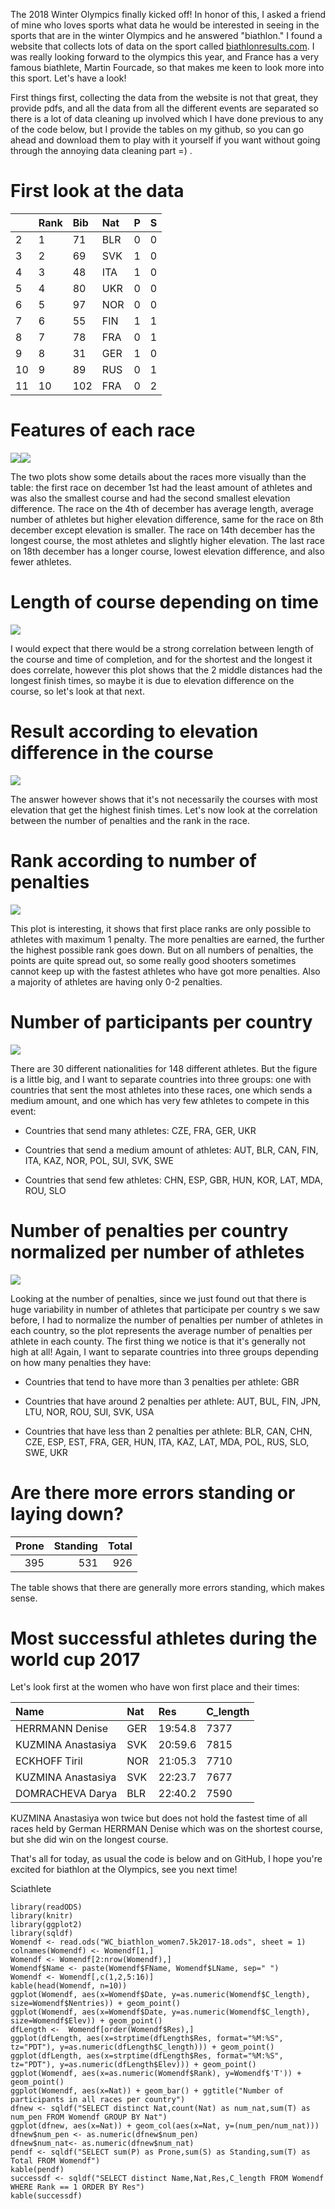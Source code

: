 The 2018 Winter Olympics finally kicked off! In honor of this, I asked a
friend of mine who loves sports what data he would be interested in
seeing in the sports that are in the winter Olympics and he answered
"biathlon." I found a website that collects lots of data on the sport
called [biathlonresults.com](https://biathlonresults.com/). I was really
looking forward to the olympics this year, and France has a very famous
biathlete, Martin Fourcade, so that makes me keen to look more into this
sport. Let's have a look!

First things first, collecting the data from the website is not that
great, they provide pdfs, and all the data from all the different events
are separated so there is a lot of data cleaning up involved which I
have done previous to any of the code below, but I provide the tables on
my github, so you can go ahead and download them to play with it
yourself if you want without going through the annoying data cleaning
part =) .

First look at the data
======================

<table>
<thead>
<tr class="header">
<th></th>
<th align="left">Rank</th>
<th align="left">Bib</th>
<th align="left">Nat</th>
<th align="left">P</th>
<th align="left">S</th>
</tr>
</thead>
<tbody>
<tr class="odd">
<td>2</td>
<td align="left">1</td>
<td align="left">71</td>
<td align="left">BLR</td>
<td align="left">0</td>
<td align="left">0</td>
</tr>
<tr class="even">
<td>3</td>
<td align="left">2</td>
<td align="left">69</td>
<td align="left">SVK</td>
<td align="left">1</td>
<td align="left">0</td>
</tr>
<tr class="odd">
<td>4</td>
<td align="left">3</td>
<td align="left">48</td>
<td align="left">ITA</td>
<td align="left">1</td>
<td align="left">0</td>
</tr>
<tr class="even">
<td>5</td>
<td align="left">4</td>
<td align="left">80</td>
<td align="left">UKR</td>
<td align="left">0</td>
<td align="left">0</td>
</tr>
<tr class="odd">
<td>6</td>
<td align="left">5</td>
<td align="left">97</td>
<td align="left">NOR</td>
<td align="left">0</td>
<td align="left">0</td>
</tr>
<tr class="even">
<td>7</td>
<td align="left">6</td>
<td align="left">55</td>
<td align="left">FIN</td>
<td align="left">1</td>
<td align="left">1</td>
</tr>
<tr class="odd">
<td>8</td>
<td align="left">7</td>
<td align="left">78</td>
<td align="left">FRA</td>
<td align="left">0</td>
<td align="left">1</td>
</tr>
<tr class="even">
<td>9</td>
<td align="left">8</td>
<td align="left">31</td>
<td align="left">GER</td>
<td align="left">1</td>
<td align="left">0</td>
</tr>
<tr class="odd">
<td>10</td>
<td align="left">9</td>
<td align="left">89</td>
<td align="left">RUS</td>
<td align="left">0</td>
<td align="left">1</td>
</tr>
<tr class="even">
<td>11</td>
<td align="left">10</td>
<td align="left">102</td>
<td align="left">FRA</td>
<td align="left">0</td>
<td align="left">2</td>
</tr>
</tbody>
</table>

Features of each race
=====================

![](biathlon_data_analysis_files/figure-markdown_strict/unnamed-chunk-2-1.png)![](biathlon_data_analysis_files/figure-markdown_strict/unnamed-chunk-2-2.png)

The two plots show some details about the races more visually than the
table: the first race on december 1st had the least amount of athletes
and was also the smallest course and had the second smallest elevation
difference. The race on the 4th of december has average length, average
number of athletes but higher elevation difference, same for the race on
8th december except elevation is smaller. The race on 14th december has
the longest course, the most athletes and slightly higher elevation. The
last race on 18th december has a longer course, lowest elevation
difference, and also fewer athletes.

Length of course depending on time
==================================

![](biathlon_data_analysis_files/figure-markdown_strict/unnamed-chunk-3-1.png)

I would expect that there would be a strong correlation between length
of the course and time of completion, and for the shortest and the
longest it does correlate, however this plot shows that the 2 middle
distances had the longest finish times, so maybe it is due to elevation
difference on the course, so let's look at that next.

Result according to elevation difference in the course
======================================================

![](biathlon_data_analysis_files/figure-markdown_strict/unnamed-chunk-4-1.png)

The answer however shows that it's not necessarily the courses with most
elevation that get the highest finish times. Let's now look at the
correlation between the number of penalties and the rank in the race.

Rank according to number of penalties
=====================================

![](biathlon_data_analysis_files/figure-markdown_strict/unnamed-chunk-5-1.png)

This plot is interesting, it shows that first place ranks are only
possible to athletes with maximum 1 penalty. The more penalties are
earned, the further the highest possible rank goes down. But on all
numbers of penalties, the points are quite spread out, so some really
good shooters sometimes cannot keep up with the fastest athletes who
have got more penalties. Also a majority of athletes are having only 0-2
penalties.

Number of participants per country
==================================

![](biathlon_data_analysis_files/figure-markdown_strict/unnamed-chunk-6-1.png)

There are 30 different nationalities for 148 different athletes. But the
figure is a little big, and I want to separate countries into three
groups: one with countries that sent the most athletes into these races,
one which sends a medium amount, and one which has very few athletes to
compete in this event:

-   Countries that send many athletes: CZE, FRA, GER, UKR

-   Countries that send a medium amount of athletes: AUT, BLR, CAN, FIN,
    ITA, KAZ, NOR, POL, SUI, SVK, SWE

-   Countries that send few athletes: CHN, ESP, GBR, HUN, KOR, LAT, MDA,
    ROU, SLO

Number of penalties per country normalized per number of athletes
=================================================================

![](biathlon_data_analysis_files/figure-markdown_strict/unnamed-chunk-7-1.png)

Looking at the number of penalties, since we just found out that there
is huge variability in number of athletes that participate per country s
we saw before, I had to normalize the number of penalties per number of
athletes in each country, so the plot represents the average number of
penalties per athlete in each county. The first thing we notice is that
it's generally not high at all! Again, I want to separate countries into
three groups depending on how many penalties they have:

-   Countries that tend to have more than 3 penalties per athlete: GBR

-   Countries that have around 2 penalties per athlete: AUT, BUL, FIN,
    JPN, LTU, NOR, ROU, SUI, SVK, USA

-   Countries that have less than 2 penalties per athlete: BLR, CAN,
    CHN, CZE, ESP, EST, FRA, GER, HUN, ITA, KAZ, LAT, MDA, POL, RUS,
    SLO, SWE, UKR

Are there more errors standing or laying down?
==============================================

<table>
<thead>
<tr class="header">
<th align="right">Prone</th>
<th align="right">Standing</th>
<th align="right">Total</th>
</tr>
</thead>
<tbody>
<tr class="odd">
<td align="right">395</td>
<td align="right">531</td>
<td align="right">926</td>
</tr>
</tbody>
</table>

The table shows that there are generally more errors standing, which
makes sense.

Most successful athletes during the world cup 2017
==================================================

Let's look first at the women who have won first place and their times:

<table>
<thead>
<tr class="header">
<th align="left">Name</th>
<th align="left">Nat</th>
<th align="left">Res</th>
<th align="left">C_length</th>
</tr>
</thead>
<tbody>
<tr class="odd">
<td align="left">HERRMANN Denise</td>
<td align="left">GER</td>
<td align="left">19:54.8</td>
<td align="left">7377</td>
</tr>
<tr class="even">
<td align="left">KUZMINA Anastasiya</td>
<td align="left">SVK</td>
<td align="left">20:59.6</td>
<td align="left">7815</td>
</tr>
<tr class="odd">
<td align="left">ECKHOFF Tiril</td>
<td align="left">NOR</td>
<td align="left">21:05.3</td>
<td align="left">7710</td>
</tr>
<tr class="even">
<td align="left">KUZMINA Anastasiya</td>
<td align="left">SVK</td>
<td align="left">22:23.7</td>
<td align="left">7677</td>
</tr>
<tr class="odd">
<td align="left">DOMRACHEVA Darya</td>
<td align="left">BLR</td>
<td align="left">22:40.2</td>
<td align="left">7590</td>
</tr>
</tbody>
</table>

KUZMINA Anastasiya won twice but does not hold the fastest time of all
races held by German HERRMAN Denise which was on the shortest course,
but she did win on the longest course.

That's all for today, as usual the code is below and on GitHub, I hope
you're excited for biathlon at the Olympics, see you next time!

Sciathlete

    library(readODS)
    library(knitr)
    library(ggplot2)
    library(sqldf)
    Womendf <- read.ods("WC_biathlon_women7.5k2017-18.ods", sheet = 1)
    colnames(Womendf) <- Womendf[1,]
    Womendf <- Womendf[2:nrow(Womendf),]
    Womendf$Name <- paste(Womendf$FName, Womendf$LName, sep=" ")
    Womendf <- Womendf[,c(1,2,5:16)]
    kable(head(Womendf, n=10))
    ggplot(Womendf, aes(x=Womendf$Date, y=as.numeric(Womendf$C_length), size=Womendf$Nentries)) + geom_point()
    ggplot(Womendf, aes(x=Womendf$Date, y=as.numeric(Womendf$C_length), size=Womendf$Elev)) + geom_point()
    dfLength <-  Womendf[order(Womendf$Res),]
    ggplot(dfLength, aes(x=strptime(dfLength$Res, format="%M:%S", tz="PDT"), y=as.numeric(dfLength$C_length))) + geom_point()
    ggplot(dfLength, aes(x=strptime(dfLength$Res, format="%M:%S", tz="PDT"), y=as.numeric(dfLength$Elev))) + geom_point()
    ggplot(Womendf, aes(x=as.numeric(Womendf$Rank), y=Womendf$'T')) + geom_point()
    ggplot(Womendf, aes(x=Nat)) + geom_bar() + ggtitle("Number of participants in all races per country") 
    dfnew <- sqldf("SELECT distinct Nat,count(Nat) as num_nat,sum(T) as num_pen FROM Womendf GROUP BY Nat")
    ggplot(dfnew, aes(x=Nat)) + geom_col(aes(x=Nat, y=(num_pen/num_nat)))
    dfnew$num_pen <- as.numeric(dfnew$num_pen)
    dfnew$num_nat<- as.numeric(dfnew$num_nat)
    pendf <- sqldf("SELECT sum(P) as Prone,sum(S) as Standing,sum(T) as Total FROM Womendf")
    kable(pendf)
    successdf <- sqldf("SELECT distinct Name,Nat,Res,C_length FROM Womendf WHERE Rank == 1 ORDER BY Res")
    kable(successdf)
